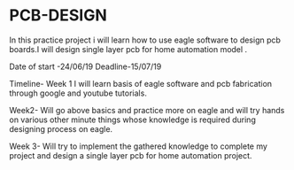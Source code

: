 # PCB-DESIGN
In this practice project i will learn how to use eagle software to design pcb boards.I will design single layer pcb for home automation model .

Date of start -24/06/19 
Deadline-15/07/19

Timeline-
Week 1
I will learn basis of eagle software and pcb fabrication through google and youtube tutorials.

Week2-
Will go above basics and practice more on eagle and will try hands on various other minute things whose knowledge  is required during designing  process on eagle.

Week 3-
Will try to implement the gathered knowledge to complete my project and design a single layer pcb for home automation project. 
